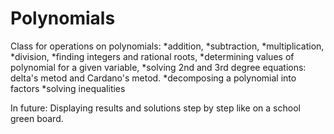 # Polynomials

Class for operations on polynomials: 
*addition, 
*subtraction, 
*multiplication, 
*division, 
*finding integers and rational roots,
*determining values of polynomial for a given variable,
*solving 2nd and 3rd degree equations: delta's metod and Cardano's metod.
*decomposing a polynomial into factors
*solving inequalities

In future:
Displaying results and solutions step by step like on a school green board.

